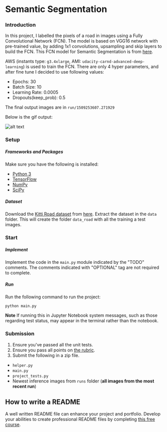 # Semantic Segmentation
### Introduction
In this project, I labelled the pixels of a road in images using a Fully Convolutional Network (FCN). The model is based on VGG16 network with pre-trained value, by adding 1x1 convolutions, upsampling and skip layers to build the FCN. This FCN model for Semantic Segmentation is from [here](https://people.eecs.berkeley.edu/~jonlong/long_shelhamer_fcn.pdf).


[image1]: ./runs/1509253607.271929/FCN.gif

AWS (instants type: `g3.4xlarge`, AMI: `udacity-carnd-advanced-deep-learning`) is used to train the FCN. There are only 4 hyper parameters, and after fine tune I decided to use following values:
 
 - Epochs: 30
 - Batch Size: 10
 - Learning Rate: 0.0005
 - Dropouts(keep_prob): 0.5

The final output images are in `run/1509253607.271929`

Below is the gif output:

![alt text][image1]

### Setup
##### Frameworks and Packages
Make sure you have the following is installed:
 - [Python 3](https://www.python.org/)
 - [TensorFlow](https://www.tensorflow.org/)
 - [NumPy](http://www.numpy.org/)
 - [SciPy](https://www.scipy.org/)
##### Dataset
Download the [Kitti Road dataset](http://www.cvlibs.net/datasets/kitti/eval_road.php) from [here](http://www.cvlibs.net/download.php?file=data_road.zip).  Extract the dataset in the `data` folder.  This will create the folder `data_road` with all the training a test images.

### Start
##### Implement
Implement the code in the `main.py` module indicated by the "TODO" comments.
The comments indicated with "OPTIONAL" tag are not required to complete.
##### Run
Run the following command to run the project:
```
python main.py
```
**Note** If running this in Jupyter Notebook system messages, such as those regarding test status, may appear in the terminal rather than the notebook.

### Submission
1. Ensure you've passed all the unit tests.
2. Ensure you pass all points on [the rubric](https://review.udacity.com/#!/rubrics/989/view).
3. Submit the following in a zip file.
 - `helper.py`
 - `main.py`
 - `project_tests.py`
 - Newest inference images from `runs` folder  (**all images from the most recent run**)
 
 ## How to write a README
A well written README file can enhance your project and portfolio.  Develop your abilities to create professional README files by completing [this free course](https://www.udacity.com/course/writing-readmes--ud777).
